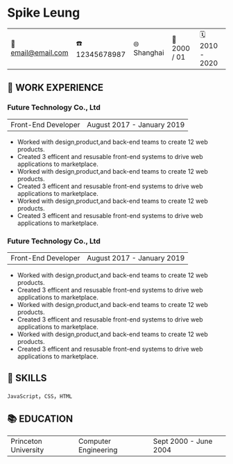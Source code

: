 # Spike Leung

|                    |                |             |              |                |
|--------------------|----------------|-------------|--------------|----------------|
| 📧 email@email.com | ☎️ 12345678987  | 🌐 Shanghai | 🎂 2000 / 01 | 🗓️ 2010 - 2020  |

## 📜 WORK EXPERIENCE
### Future Technology Co., Ltd
 |                     |                            |
 |---------------------|---------------------------:|
 | Front-End Developer | August 2017 - January 2019 |

- Worked with design,product,and back-end teams to create 12 web products.
- Created 3 efficent and resusable front-end systems to drive web applications to marketplace.
- Worked with design,product,and back-end teams to create 12 web products.
- Created 3 efficent and resusable front-end systems to drive web applications to marketplace.
- Worked with design,product,and back-end teams to create 12 web products.
- Created 3 efficent and resusable front-end systems to drive web applications to marketplace.

### Future Technology Co., Ltd
|                     |                            |
|---------------------|---------------------------:|
| Front-End Developer | August 2017 - January 2019 |

- Worked with design,product,and back-end teams to create 12 web products.
- Created 3 efficent and resusable front-end systems to drive web applications to marketplace.
- Worked with design,product,and back-end teams to create 12 web products.
- Created 3 efficent and resusable front-end systems to drive web applications to marketplace.
- Worked with design,product,and back-end teams to create 12 web products.
- Created 3 efficent and resusable front-end systems to drive web applications to marketplace.

## 🔨 SKILLS
`JavaScript`，`CSS`，`HTML`

## 📚 EDUCATION
|                      |                      |                       |
|----------------------|----------------------|-----------------------|
| Princeton University | Computer Engineering | Sept 2000 - June 2004 |
